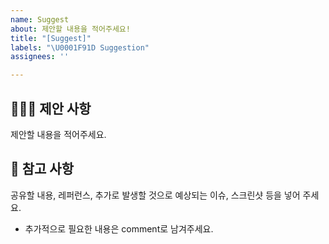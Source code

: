 ```yaml
---
name: Suggest
about: 제안할 내용을 적어주세요!
title: "[Suggest]"
labels: "\U0001F91D Suggestion"
assignees: ''

---
```


## 🙋🏻‍♂️ 제안 사항
제안할 내용을 적어주세요.

## 📖 참고 사항
공유할 내용, 레퍼런스, 추가로 발생할 것으로 예상되는 이슈, 스크린샷 등을 넣어 주세요.
- 추가적으로 필요한 내용은 comment로 남겨주세요.